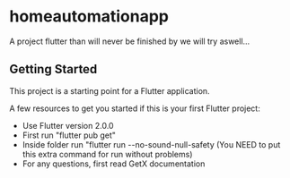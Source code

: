 # homeautomationapp

A project flutter than will never be finished by we will try aswell...

## Getting Started

This project is a starting point for a Flutter application.

A few resources to get you started if this is your first Flutter project:

- Use Flutter version 2.0.0
- First run "flutter pub get"
- Inside folder run "flutter run --no-sound-null-safety (You NEED to put this extra command for run without problems)
- For any questions, first read GetX documentation
